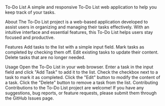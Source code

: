 To-Do List
A simple and responsive To-Do List web application to help you keep track of your tasks.

About
The To-Do List project is a web-based application developed to assist users in organizing and managing their tasks effectively. With an intuitive interface and essential features, this To-Do List helps users stay focused and productive.

Features
Add tasks to the list with a simple input field.
Mark tasks as completed by checking them off.
Edit existing tasks to update their content.
Delete tasks that are no longer needed.


Usage
Open the To-Do List in your web browser.
Enter a task in the input field and click "Add Task" to add it to the list.
Check the checkbox next to a task to mark it as completed.
Click the "Edit" button to modify the content of a task.
Click the "Delete" button to remove a task from the list.
Contributing
Contributions to the To-Do List project are welcome! If you have any suggestions, bug reports, or feature requests, please submit them through the GitHub Issues page.




